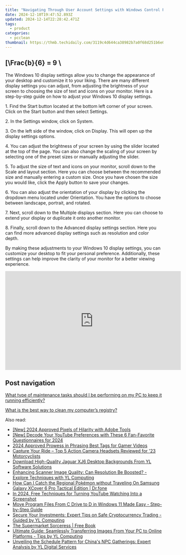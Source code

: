 ```yaml
---
title: "Navigating Through User Account Settings with Windows Control Panel: A Guide by YL Software"
date: 2024-12-10T19:47:52.893Z
updated: 2024-12-14T22:28:42.471Z
tags:
  - product
categories:
  - pcclean
thumbnail: https://thmb.techidaily.com/3119c4d644ca38982b7a0f68d251b6e048a299751591496c468d996da741d28a.jpg
---
```


## \[\Frac{b}{6} = 9 \

The Windows 10 display settings allow you to change the appearance of your desktop and customize it to your liking. There are many different display settings you can adjust, from adjusting the brightness of your screen to choosing the size of text and icons on your monitor. Here is a step-by-step guide on how to adjust your Windows 10 display settings. 

1\. Find the Start button located at the bottom left corner of your screen. Click on the Start button and then select Settings.

2\. In the Settings window, click on System.

3\. On the left side of the window, click on Display. This will open up the display settings options. 

4\. You can adjust the brightness of your screen by using the slider located at the top of the page. You can also change the scaling of your screen by selecting one of the preset sizes or manually adjusting the slider.

5\. To adjust the size of text and icons on your monitor, scroll down to the Scale and layout section. Here you can choose between the recommended size and manually entering a custom size. Once you have chosen the size you would like, click the Apply button to save your changes.

6\. You can also adjust the orientation of your display by clicking the dropdown menu located under Orientation. You have the options to choose between landscape, portrait, and rotated.

7\. Next, scroll down to the Multiple displays section. Here you can choose to extend your display or duplicate it onto another monitor.

8\. Finally, scroll down to the Advanced display settings section. Here you can find more advanced display settings such as resolution and color depth. 

By making these adjustments to your Windows 10 display settings, you can customize your desktop to fit your personal preference. Additionally, these settings can help improve the clarity of your monitor for a better viewing experience.

<!-- affiliate ads begin -->
<iframe width="560" height="315" src="https://www.youtube.com/embed/gOyLy8DeizY?si=GkAmK0hChZw6_2tW" title="YouTube video player" frameborder="0" allow="accelerometer; autoplay; clipboard-write; encrypted-media; gyroscope; picture-in-picture; web-share" referrerpolicy="strict-origin-when-cross-origin" allowfullscreen></iframe>
<!-- affiliate ads end -->

## Post navigation

[What type of maintenance tasks should I be performing on my PC to keep it running efficiently?](https://tools.techidaily.com/pcclean/products/)

[What is the best way to clean my computer’s registry?](https://tools.techidaily.com/pcclean/products/)

<ins class="adsbygoogle"
     style="display:block"
     data-ad-format="autorelaxed"
     data-ad-client="ca-pub-7571918770474297"
     data-ad-slot="1223367746"></ins>

<ins class="adsbygoogle"
     style="display:block"
     data-ad-client="ca-pub-7571918770474297"
     data-ad-slot="8358498916"
     data-ad-format="auto"
     data-full-width-responsive="true"></ins>

<span class="atpl-alsoreadstyle">Also read:</span>
<div><ul>
<li><a href="https://fox-friendly.techidaily.com/new-2024-approved-pixels-of-hilarity-with-adobe-tools/"><u>[New] 2024 Approved Pixels of Hilarity with Adobe Tools</u></a></li>
<li><a href="https://youtube-web.techidaily.com/ecode-your-youtube-preferences-with-these-6-fan-favorite-questionnaires-for-2024/"><u>[New] Decode Your YouTube Preferences with These 6 Fan-Favorite Questionnaires for 2024</u></a></li>
<li><a href="https://youtube-stream.techidaily.com/2024-approved-prowess-in-phrasing-best-tags-for-gamer-videos/"><u>2024 Approved Prowess in Phrasing Best Tags for Gamer Videos</u></a></li>
<li><a href="https://fox-hovers.techidaily.com/capture-your-ride-top-5-action-camera-headsets-reviewed-for-23-motorcyclists/"><u>Capture Your Ride – Top 5 Action Camera Headsets Reviewed for '23 Motorcyclists</u></a></li>
<li><a href="https://win-updates.techidaily.com/download-high-quality-jaguar-xj6-desktop-backgrounds-from-yl-software-solutions/"><u>Download High-Quality Jaguar XJ6 Desktop Backgrounds From YL Software Solutions</u></a></li>
<li><a href="https://win-updates.techidaily.com/enhancing-scanner-image-quality-can-resolution-be-boosted-explore-techniques-with-yl-computing/"><u>Enhancing Scanner Image Quality: Can Resolution Be Boosted? - Explore Techniques with YL Computing</u></a></li>
<li><a href="https://change-location.techidaily.com/how-can-i-catch-the-regional-pokemon-without-traveling-on-samsung-galaxy-xcover-6-pro-tactical-edition-drfone-by-drfone-virtual-android/"><u>How Can I Catch the Regional Pokémon without Traveling On Samsung Galaxy XCover 6 Pro Tactical Edition | Dr.fone</u></a></li>
<li><a href="https://youtube-help.techidaily.com/in-2024-free-techniques-for-turning-youtube-watching-into-a-screenshot/"><u>In 2024, Free Techniques for Turning YouTube Watching Into a Screenshot</u></a></li>
<li><a href="https://win-fantastic.techidaily.com/move-program-files-from-c-drive-to-d-in-windows-11-made-easy-step-by-step-guide/"><u>Move Program Files From C Drive to D in Windows 11 Made Easy - Step-by-Step Guide</u></a></li>
<li><a href="https://win-updates.techidaily.com/secure-your-investments-expert-tips-on-safe-cryptocurrency-trading-guided-by-yl-computing/"><u>Secure Your Investments: Expert Tips on Safe Cryptocurrency Trading - Guided by YL Computing</u></a></li>
<li><a href="https://novels-ebooks.techidaily.com/95812617-9781616409630-the-supermarket-sorceress/"><u>The Supermarket Sorceress | Free Book</u></a></li>
<li><a href="https://win-updates.techidaily.com/ultimate-guide-seamlessly-transferring-images-from-your-pc-to-online-platforms-tips-by-yl-computing/"><u>Ultimate Guide: Seamlessly Transferring Images From Your PC to Online Platforms - Tips by YL Computing</u></a></li>
<li><a href="https://win-updates.techidaily.com/unveiling-the-schedule-pattern-for-chinas-npc-gatherings-expert-analysis-by-yl-digital-services/"><u>Unveiling the Schedule Pattern for China's NPC Gatherings: Expert Analysis by YL Digital Services</u></a></li>
</ul></div>

